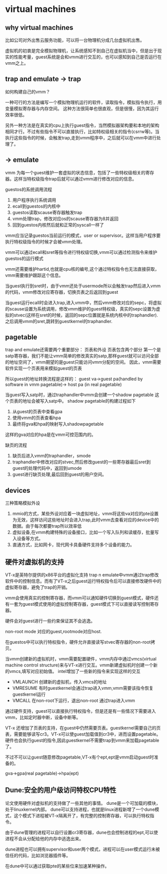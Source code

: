 # virtual machines
## why virtual machines
比如公司对外出售云服务功能，可以将一台物理机分成几台虚拟机出售。

虚拟机的初衷是完全模拟物理机，让系统感知不到自己在虚拟机当中，但是出于现实的性能考量，guest系统是会和vmm进行交互的，也可以感知到自己是否运行在vmm之上。

## trap and emulate -> trap
如何构建自己的vmm？

一种可行的方法是编写一个模拟物理机运行的软件，读取指令，模拟指令执行，用变量模拟寄存器与内存空间。 这种方法很简单也很直观，但是很慢，因为其运行效率很低。

另外一种方法是在真实的cpu上执行guest指令，当然模拟器架构要和本地的架构相同才行。不过有些指令不可以直接执行，比如特权级相关的指令(csrrw等)。当执行这些指令的时候，会触发trap,走到vmm程序中，之后就可以在vmm中进行处理了。

## -> emulate
vmm 为每一个guest维护一套虚拟的状态信息，包括了一些特权级相关的寄存器。这样当特权级指令trap后就可以通过vmm进行修改对应的信息。

guestos的系统调用流程
1. 用户程序执行系统调用
2. ecall到guestos的内核中
3. guestos读取scause寄存器触发trap
4. vmm处理trap，修改对应os的scause寄存器为8并返回
5. 回到guestos内核然后就和正常的syscall一样了

vmm应当记录guestos当前运行的模式，user or supervisor。这样当用户程序要执行特权级指令的时候才会被vmm处理。

vmm可以通过ecall和sret等指令进行特权级切换,vmm可以通过检测指令来维护guestos的运行模式

vmm还需要维护hartid,也就是cpu核的编号,这个通过特权指令也无法直接获取，vmm需要维护跟踪这个信息。

当guest执行到sret时，由于vmm还处于usermode所以会触发trap然后进入vmm的代码，vmm修改对应寄存器，切换页表之后返回到guest

当guest运行ecall时会进入trap,进入vmm中，然后vmm修改对应的sepc，将虚拟的scause设置为系统调用，修改vmm维护的guest特权级，真实的sepc设置为虚拟的stvec(这样在sret的时候，返回的sepc位置就是系统内核中的traphandler).之后调用vmm的sret,跳转到guestkernel的traphandler.

## pagetable
trap and emulate还需要两个重要部分： 页表和外设
页表包含两个部分
第一个是satp寄存器，我们不能让vmm简单的修改真实的satp,那样guest就可以访问全部的地址空间了，vmm期望的是guest只能访问vmm分配的空间。
因此，vmm需要软件实现一个页表用来模拟guest的页表

所以guest的地址转换流程是这样的：
guest va->guest pa(handled by software in vmm pagetable)-> host pa (in real pagetable)


当guest写入satp时，通过traphandler中vmm会创建一个shadow pagetable 这个页表的地址会被写入satp中。
shadow pagetable的构建过程如下
1. 从guest的页表中查看gpa
2. 使用vmm的页表查看hpa
3. 最终将gva和hpa的映射写入shadowpagetable


这样的gva对应的hpa是在vmm可控范围内的。

缺页的流程
1. 缺页后进入vmm的traphandler，smode
2. traphandler中修改对应的stvec,然后修改guest的一些寄存器最后sret到guest的处理代码中，返回到umode
3. guest进行缺页处理,最后回到guest的用户空间。



## devices
三种策略模拟外设
1. mmio的方式，某些外设对应着一块虚拟地址，vmm将这些va对应的pte设置为无效，这样访问这些地址时会进入trap,此时vmm去查看对应的device中的数据。由于每次都要trap所以效率低
2. 虚拟设备,在vmm构建特殊的设备接口，比如一个写入队列和读缓存，批量写入设备等方式。
3. 直通方式，比如网卡，现代网卡具备硬件支持多个设备的能力。

## 硬件对虚拟机的支持

VT-x是英特尔提供的x86平台的虚拟化支持
trap n emulate中vmm通过trap修改软件中的控制信息。而有了VT-x之后guest运行特权指令后可以直接修改硬件中的虚拟寄存器，避免了trap的开销。

vmm会使用真实的控制寄存器，而vmm可以通知硬件切换到guest模式，硬件还有一套为guest模式使用的虚拟控制寄存器，guest模式下可以直接读写控制寄存器。

硬件会对guest进行一些约束保证其不会逃逸。

non-root mode 对应的guest,rootmode对应host.

在guestos中可以执行特权指令，硬件允许直接读写stvec寄存器的non-root拷贝。

当vmm创建新的虚拟机时，vmm需要配置硬件，vmm内存中通过vmcs(virtual machine control structure)来与VT-x进行交互。vmm新建虚拟机时创建一个新的vmcs,填写对应初始值。
intel增加了一些新的指令来实现这样的交互
- VMLAUNCH 创建新的虚拟机，传入vmcs的地址
- VMRESUME 有时guestkernel会通过trap进入vmm,vmm需要该指令恢复guestkernel运行
- VMCALL 在non-root下运行，退出non-root 通过trap进入vmm 

通过硬件支持，guest可以直接执行特权指令，但是还是有一些情况下需要进入vmm，比如定时器中断，设备中断等。

VT-x 还增加了页表的支持，在guest中仍然需要页表。guestkernel需要自己的页表，需要能够读写cr3。VT-x可以使guest加载值到cr3中，进而设置pagetable。硬件也会执行guest的指令,因此guestkernel不需要trap到vmm来加载pagetable了。

不过不可以让guest随意修改pagetable,VT-x有个ept,ept是vmm启动guest时准备的。

gva->gpa(real pagetable)->hpa(ept)


## Dune:安全的用户级访问特权CPU特性
论文使用硬件对虚拟机的支持做了一些其他的事情。
dune是一个可加载的模块，处于linuxkernel内部。
dune可以支持进程，也就是linux进程新增了一个dune模式，这个模式下进程被VT-x隔离开了，有完整的控制寄存器，可以执行特权指令。

由于dune管理的进程可以自行设置cr3寄存器，dune也会控制进程的ept,可以使进程不会从分配给他的内存中逃逸出来。

dune进程也可以拥有supervisor和user两个模式，进程可以在user模式运行未被信任的代码，比如浏览器插件等。

在dune中可以通过获取pte的某些位来加速某种操作。














